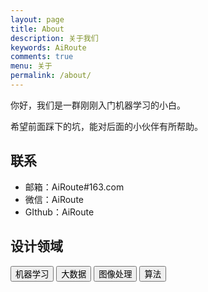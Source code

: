 ```yaml
---
layout: page
title: About
description: 关于我们
keywords: AiRoute
comments: true
menu: 关于
permalink: /about/
---
```


你好，我们是一群刚刚入门机器学习的小白。

希望前面踩下的坑，能对后面的小伙伴有所帮助。


## 联系

- 邮箱：AiRoute#163.com
- 微信：AiRoute
- GIthub：AiRoute


## 设计领域



<div class="btn-inline">

<button class="btn btn-outline" type="button"> 机器学习</button>
<button class="btn btn-outline" type="button"> 大数据</button>
<button class="btn btn-outline" type="button"> 图像处理</button>
<button class="btn btn-outline" type="button"> 算法</button>

</div>

